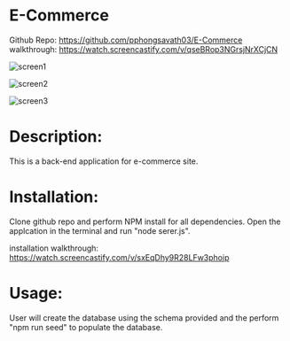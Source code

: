# E-Commerce

Github Repo: https://github.com/pphongsavath03/E-Commerce
walkthrough: https://watch.screencastify.com/v/qseBRop3NGrsjNrXCjCN

![screen1](https://user-images.githubusercontent.com/87045456/139003921-959c0745-4312-4f75-8568-06c8bca5fe86.png)


![screen2](https://user-images.githubusercontent.com/87045456/139003926-ee80339c-919e-4337-afa0-95afaa08769d.png)


![screen3](https://user-images.githubusercontent.com/87045456/139003936-0082ad76-d579-4a25-9674-eda21d5a7f12.png)


# Description:
This is a back-end application for e-commerce site. 



# Installation: 
Clone github repo and perform NPM install for all dependencies.  Open the applcation in the terminal and run "node serer.js".

installation walkthrough: https://watch.screencastify.com/v/sxEqDhy9R28LFw3phoip



# Usage:
User will create the database using the schema provided and the perform "npm run seed" to populate the database.

